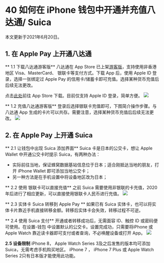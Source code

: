 # 40  如何在 iPhone 钱包中开通并充值八达通/ Suica


本文更新于2021年6月20日。
<!-- more -->

## 1. 在 Apple Pay 上开通八达通

** 1.1 下载八达通游客版**
八达通在 App Store 已上架[游客版](https://apps.apple.com/hk/app/octopus-for-tourists/id1505492952?l=en)，支持使用非香港地区 Visa、MasterCard、 银联卡等支付方式。下载 App 后，使用 Apple ID 登录，选择一张绑定过 Apple Pay 的信用卡/储蓄卡即可充值。选择某种货币充值后后续无法更改。

点击[此处](https://apps.apple.com/hk/app/octopus-for-tourists/id1505492952?l=en)前往 App Store 下载。目前仅支持 Apple ID 登录，简单方便。
![](https://cdn.shuziyimin.org/blog-56-06.png)

** 1.2 充值八达通游客版**
登录后选择银联卡充值即可，下图简介操作步骤。与八达通 App 生成的卡片可以共存。需要注意，选择某种货币充值后后续无法更改。
![](https://cdn.shuziyimin.org/blog-56-07.png)


## 2. 在 Apple Pay 上开通 Suica

** 2.1 让钱包中出现 Suica 添加界面**
Suica 卡是日本的公交卡，想让 Apple Wallet 中开通公交卡时提示 Suica，有两种办法：
- 实际前往当地，保证蜂窝数据基站信息位于日本；适合刚抵达当地的朋友，打开 iPhone Wallet 即可添加当地公交卡；
- 另一种方法是在手机设置中将设备地区改为日本；

** 2.2 使用 银联卡可以直接充值**
之前 Suica 需要使用非银联的卡充值，2020年后进行了相应更新，可以直接使用银联卡人民币进行充值。
![](https://cdn.shuziyimin.org/blog-56-02.png)
  
** 2.3 实体卡 Suica 转移到 Apple Pay **
如果已有 Suica 实体卡，也可以将实体卡片靠近手机直接转移金额。转移后实体卡会失效，转移过程不可逆。

** 2.4 使用 Suica 支付**
开通或者转移成功后，无需面容 ID、触控 ID 或密码便可使用。在设置-钱包 中设置默认的公交卡。设置完成功，只需要将iPhone 或 Apple Watch 靠近读卡器即可支付或者查询，不必唤醒设备或打开 App。 
![](https://cdn.shuziyimin.org/blog-56-05.png)

**2.5 设备限制**
iPhone 8， Apple Watch Series 3及之后发售的版本均可添加 Suica，无需考虑手机购买地区。 iPhone 7 ， iPhone 7 Plus 或 Apple Watch Series 2只有日本版才能使用此功能。